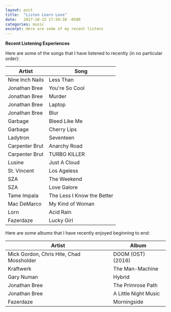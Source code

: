 ```yaml
---
layout: post
title:  "Listen Learn Love"
date:   2017-10-15 17:59:38 -0500
categories: music
excerpt: Here are some of my recent listens
---
```


**Recent Listening Experiences**

Here are some of the songs that I have listened to recently (in no particular order):

|   Artist                  |   Song                     |
|---------------            |---------------             |
| Nine Inch Nails           | Less Than                  |
| Jonathan Bree             | You're So Cool             |
| Jonathan Bree             | Murder                     |
| Jonathan Bree             | Laptop                     |
| Jonathan Bree             | Blur                       |
| Garbage                   | Bleed Like Me              |
| Garbage                   | Cherry Lips                |
| Ladytron                  | Seventeen                  |
| Carpenter Brut            | Anarchy Road               |
| Carpenter Brut            | TURBO KILLER               |
| Lusine                    | Just A Cloud               |
| St. Vincent               | Los Ageless                |
| SZA                       | The Weekend                |
| SZA                       | Love Galore                |
| Tame Impala               | The Less I Know the Better |
| Mac DeMarco               | My Kind of Woman           |
| Lorn                      | Acid Rain                  |
| Fazerdaze                 | Lucky Girl                 |



Here are some albums that I have recently enjoyed beginning to end:

|   Artist                                      |   Album              |
|---------------                                |---------------       |
| Mick Gordon, Chris Hite, Chad Mossholder      | DOOM (OST) (2016)    |
| Kraftwerk                                     | The Man-Machine      |
| Gary Numan                                    | Hybrid               |
| Jonathan Bree                                 | The Primrose Path    |
| Jonathan Bree                                 | A Little Night Music |
| Fazerdaze                                     | Morningside          |
